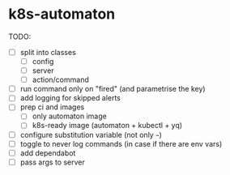# k8s-automaton

TODO:
- [ ] split into classes
    - [ ] config
    - [ ] server
    - [ ] action/command
- [ ] run command only on "fired" (and parametrise the key)
- [ ] add logging for skipped alerts
- [ ] prep ci and images
    - [ ] only automaton image
    - [ ] k8s-ready image (automaton + kubectl + yq)
- [ ] configure substitution variable (not only `~`)
- [ ] toggle to never log commands (in case if there are env vars)
- [ ] add dependabot
- [ ] pass args to server
